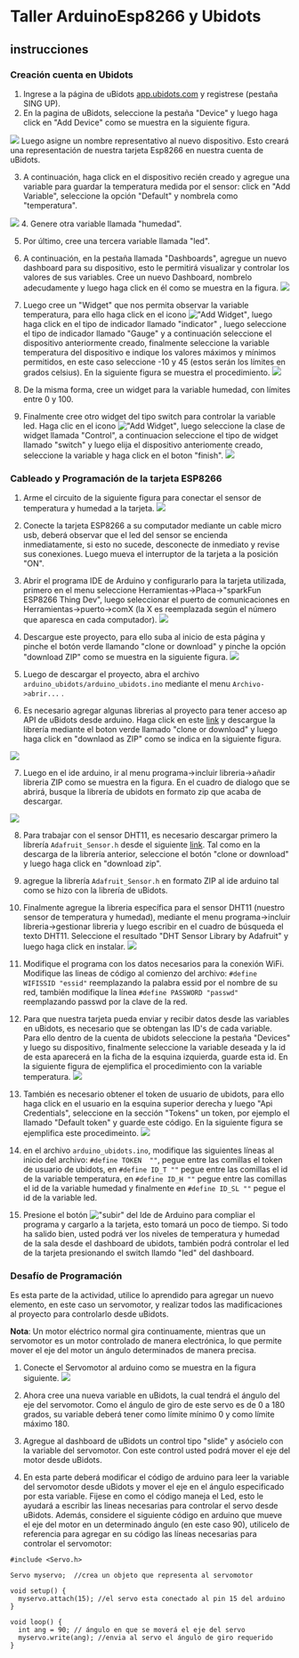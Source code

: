 # Taller ArduinoEsp8266 y Ubidots

## instrucciones

### Creación cuenta en Ubidots
1. Ingrese a la página de uBidots [app.ubidots.com](https://app.ubidots.com) y registrese (pestaña SING UP).
2. En la pagina de uBidots, seleccione la pestaña "Device" y luego haga click en "Add Device" como se muestra en la siguiente figura.

![](images/2018/05/create_device.gif)
Luego asigne un nombre representativo al nuevo dispositivo. Esto creará una representación de nuestra tarjeta Esp8266 en nuestra cuenta de uBidots.

3. A continuación, haga click en el dispositivo recién creado y agregue una variable para guardar la temperatura medida por el sensor: click en "Add Variable", seleccione la opción "Default" y nombrela como "temperatura".

![](images/2018/05/create_variable.gif)
4. Genere otra variable llamada "humedad".

5. Por último, cree una tercera variable llamada "led".

6. A continuación, en la pestaña llamada "Dashboards", agregue un nuevo dashboard para su dispositivo, esto le permitirá visualizar y controlar los valores de sus variables. Cree un nuevo Dashboard, nombrelo adecudamente y luego haga click en él como se muestra en la figura.
![](images/2018/05/create_dashboard.gif)

7. Luego cree un "Widget" que nos permita observar la variable temperatura, para ello haga click en el icono !["Add Widget"](images/2018/05/add-new-icon.png), luego haga click en el tipo de indicador llamado "indicator" , luego seleccione el tipo de indicador llamado "Gauge" y a continuación seleccione el dispositivo anteriormente creado, finalmente seleccione la variable temperatura del dispositivo e indique los valores máximos y mínimos permitidos, en este caso seleccione -10 y 45 (estos serán los límites en grados celsius). En la siguiente figura se muestra el procedimiento.
![](images/2018/05/create_widget_temperatura.gif)

8. De la misma forma, cree un widget para la variable humedad, con límites entre 0 y 100.

9. Finalmente cree otro widget del tipo switch para controlar la variable led. Haga clic en el icono !["Add Widget"](images/2018/05/add-new-icon.png), luego seleccione la clase de widget llamada "Control", a continuacion seleccione el tipo de widget llamado "switch" y luego elija el dispositivo anteriomente creado, seleccione la variable y haga click en el boton "finish".
![](images/2018/05/create_widget_switch.gif)

### Cableado y Programación de la tarjeta ESP8266

1. Arme el circuito de la siguiente figura para conectar el sensor de temperatura y humedad a la tarjeta.
![](images/2018/05/cableado_1_esp8266.PNG)

2. Conecte la tarjeta ESP8266 a su computador mediante un cable micro usb, deberá observar que el led del sensor se encienda inmediatamente, si esto no sucede, desconecte de inmediato y revise sus conexiones. Luego mueva el interruptor de la tarjeta a la posición "ON".

3. Abrir el programa IDE de Arduino y configurarlo para la tarjeta utilizada, primero en el menu seleccione Herramientas->Placa->"sparkFun ESP8266 Thing Dev", luego seleccionar el puerto de comunicaciones en Herramientas->puerto->comX (la X es reemplazada según el número que aparesca en cada computador).
![](images/2018/05/configure_arduino.gif)

4. Descargue este proyecto, para ello suba al inicio de esta página y pinche el botón verde llamando "clone or download" y pinche la opción "download ZIP" como se muestra en la siguiente figura.
![](images/2018/05/download_proyecto_arduino.png)

5. Luego de descargar el proyecto, abra el archivo `arduino_ubidots/arduino_ubidots.ino` mediante el menu `Archivo->abrir...` .

6. Es necesario agregar algunas librerias al proyecto para tener acceso ap API de uBidots desde arduino. Haga click en este [link](https://github.com/ubidots/ubidots-esp8266) y descargue la librería mediante el boton verde llamado "clone or download" y luego haga click en "downlaod as ZIP" como se indica en la siguiente figura.

![](images/2018/05/download_ubidots_library_arduino.PNG)

7. Luego en el ide arduino, ir al menu programa->incluir libreria->añadir libreria ZIP como se muestra en la figura.
En el cuadro de dialogo que se abrirá, busque la librería de ubidots en formato zip que acaba de descargar.

![](images/2018/05/anadir_libreria_arduino.PNG)


8. Para trabajar con el sensor DHT11, es necesario descargar primero la librería `Adafruit_Sensor.h` desde el siguiente [link](https://github.com/adafruit/Adafruit_Sensor). Tal como en la descarga de la librería anterior, seleccione el botón "clone or download" y luego haga click en "download zip".

9. agregue la librería `Adafruit_Sensor.h` en formato ZIP al ide arduino tal como se hizo con la librería de uBidots.

10. Finalmente agregue la libreria específica para el sensor DHT11 (nuestro sensor de temperatura y humedad), mediante el menu programa->incluir libreria->gestionar libreria y luego escribir en el cuadro de búsqueda el texto DHT11. Seleccione el resultado "DHT Sensor Library by Adafruit" y luego haga click en instalar.
![](images/2018/05/install_dth_library.gif)

11. Modifique el programa con los datos necesarios para la conexión WiFi. Modifique las lineas de código al comienzo del archivo: `#define WIFISSID "essid"` reemplazando la palabra essid por el nombre de su red, también modifique la línea `#define PASSWORD "passwd"` reemplazando passwd por la clave de la red.

12. Para que nuestra tarjeta pueda enviar y recibir datos desde las variables en uBidots, es necesario que se obtengan las ID's de cada variable. Para ello dentro de la cuenta de ubidots seleccione la pestaña "Devices" y luego su dispositivo, finalmente seleccione la variable deseada y la id de esta aparecerá en la ficha de la esquina izquierda, guarde esta id. En la siguiente figura de ejemplifica el procedimiento con la variable temperatura.
![](images/2018/05/select_id_variable.gif)

13. También es necesario obtener el token de usuario de ubidots, para ello haga click en el usuario en la esquina superior derecha y luego "Api Credentials", seleccione en la sección "Tokens" un token, por ejemplo el llamado "Default token" y guarde este código. En la siguiente figura se ejemplifica este procedimeinto.
![](images/2018/05/get_token.gif)

14. en el archivo `arduino_ubidots.ino`, modifique las siguientes líneas al inicio del archivo:
`#define TOKEN  ""`, pegue entre las comillas el token de usuario de ubidots, en `#define ID_T ""` pegue entre las comillas el id de la variable temperatura, en `#define ID_H ""` pegue entre las comillas el id de la variable humedad y finalmente en `#define ID_SL ""` pegue el id de la variable led.

15. Presione el botón !["subir"](images/2018/05/boton_run_arduino.PNG) del Ide de Arduino para compliar el programa y cargarlo a la tarjeta, esto tomará un poco de tiempo. Si todo ha salido bien, usted podrá ver los niveles de temperatura y humedad de la sala desde el dashboard de ubidots, también podrá controlar el led de la tarjeta presionando el switch llamdo "led" del dashboard.

### Desafío de Programación
Es esta parte de la actividad, utilice lo aprendido para agregar un nuevo elemento, en este caso un servomotor, y realizar todos las madificaciones al proyecto para controlarlo desde uBidots.

__**Nota**__: Un motor eléctrico normal gira continuamente, mientras que un servomotor es un motor controlado de manera electrónica, lo que permite mover el eje del motor un ángulo determinados de manera precisa.

1. Conecte el Servomotor al arduino como se muestra en la figura siguiente.
![](images/2018/05/cableado_2_esp8266.png)

2. Ahora cree una nueva variable en uBidots, la cual tendrá el ángulo del eje del servomotor. Como el ángulo de giro de este servo es de 0 a 180 grados, su variable deberá tener como límite mínimo 0 y como límite máximo 180.

3. Agregue al dashboard de uBidots un control tipo "slide" y asócielo con la variable del servomotor. Con este control usted podrá mover el eje del motor desde uBidots.

4. En esta parte deberá modificar el código de arduino para leer la variable del servomotor desde uBidots y mover el eje en el ángulo especificado por esta variable. Fijese en como el código maneja el Led, esto le ayudará a escribir las lineas necesarias para controlar el servo desde uBidots. Además, considere el siguiente código en arduino que mueve el eje del motor en un determinado ángulo (en este caso 90), utilicelo de referencia para agregar en su código las líneas necesarias para controlar el servomotor:

```
#include <Servo.h>

Servo myservo;  //crea un objeto que representa al servomotor

void setup() {
  myservo.attach(15); //el servo esta conectado al pin 15 del arduino
}

void loop() {
  int ang = 90; // ángulo en que se moverá el eje del servo
  myservo.write(ang); //envia al servo el ángulo de giro requerido
}
```
